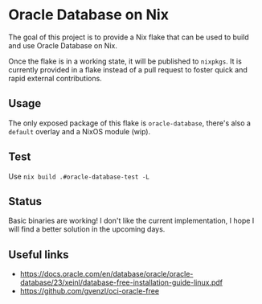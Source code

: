 # Oracle Database on Nix

The goal of this project is to provide a Nix flake that can be used to build
and use Oracle Database on Nix.

Once the flake is in a working state, it will be published to `nixpkgs`. It is
currently provided in a flake instead of a pull request to foster quick and rapid
external contributions.

## Usage

The only exposed package of this flake is `oracle-database`, there's also a `default`
overlay and a NixOS module (wip).

## Test

Use `nix build .#oracle-database-test -L`

## Status

Basic binaries are working! I don't like the current implementation, I hope I
will find a better solution in the upcoming days.

## Useful links

- https://docs.oracle.com/en/database/oracle/oracle-database/23/xeinl/database-free-installation-guide-linux.pdf
- https://github.com/gvenzl/oci-oracle-free
